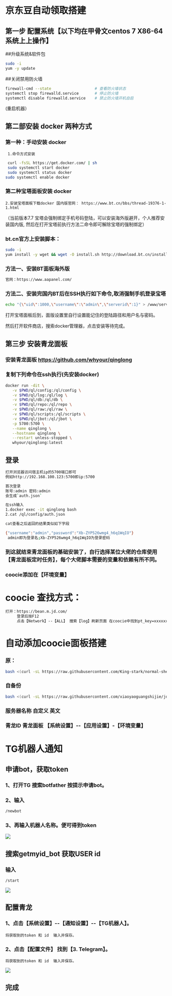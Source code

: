 # 京东豆自动领取搭建
## 第一步 配置系统【以下均在甲骨文centos 7 X86-64系统上上操作】
  
##升级系统&软件包
```bash
sudo -i
yum -y update
```
##关闭禁用防火墙
```bash
firewall-cmd --state                   # 查看防火墙状态
systemctl stop firewalld.service       # 停止防火墙
systemctl disable firewalld.service    # 禁止防火墙开机自启
```
(重启机器）
##   第二部安装  docker 两种方式
     
###     第一种：手动安装   docker
     1.命令方式安装
```bash     
 curl -fsSL https://get.docker.com/ | sh
 sudo systemctl start docker
 sudo systemctl status docker
sudo systemctl enable docker
```
### 第二种宝塔面板安装   docker
    2.安装宝塔面板下载docker 国内版官网： https://www.bt.cn/bbs/thread-19376-1-1.html
（当前版本7.7  宝塔会强制绑定手机号码登陆，可以安装海外版避开，个人推荐安装国内版, 然后在打开宝塔前执行方法二命令即可解除宝塔的强制绑定）
### bt.cn官方上安装脚本：
```bash
sudo -i
yum install -y wget && wget -O install.sh http://download.bt.cn/install/install_6.0.sh && sh install.sh
```
### 方法一、安装BT面板海外版
```bash
官网：https://www.aapanel.com/
```
### 方法二、安装完国内BT后在SSH执行如下命令,取消强制手机登录宝塔
```bash
echo "{\"uid\":1000,\"username\":\"admin\",\"serverid\":1}" > /www/server/panel/data/userInfo.json
```

打开宝塔面板后到，面版设置里自行设置能记住的登陆路径和用户名与密码。

然后打开软件商店，搜索docker管理器，点击安装等待完成。

## 第三步 安装青龙面板
### 安装青龙面板 https://github.com/whyour/qinglong

### 复制下列命令在ssh执行(先安装docker)
```bash
docker run -dit \
   -v $PWD/ql/config:/ql/config \
   -v $PWD/ql/log:/ql/log \
   -v $PWD/ql/db:/ql/db \
   -v $PWD/ql/repo:/ql/repo \
   -v $PWD/ql/raw:/ql/raw \
   -v $PWD/ql/scripts:/ql/scripts \
   -v $PWD/ql/jbot:/ql/jbot \
   -p 5700:5700 \
   --name qinglong \
   --hostname qinglong \
   --restart unless-stopped \
   whyour/qinglong:latest
 ```  
##   登录
```bash
打开浏览器访问宿主机ip的5700端口即可
例如http://192.168.100.123:5700即ip:5700

首次登录
账号:admin 密码:admin
会生成`auth.json`

在ssh输入 
1.docker exec -it qinglong bash
2.cat /ql/config/auth.json

cat查看之后返回的结果类似如下字段

{"username":"admin","password":"Xb-ZYP526wmg4_h6q1WqIO"}
 admin即为登录名;Xb-ZYP526wmg4_h6q1WqIO为登录密码
 ```

### 到这就结束青龙面板的基础安装了，自行选择某位大佬的仓库使用【青龙面板定时任务】，每个大佬脚本需要的变量和依赖有所不同。
###     coocie添加在【环境变量】
# coocie 查找方式：
```bash
打开：https://bean.m.jd.com/  
     登录后按F12
     点击【Network】--【ALL】 搜索【log】刷新页面 在coocie中找到pt_key=xxxxxxxxxxxxxxx;pt_pin=xxxxxxxxx
 ```
     
# 自动添加coocie面板搭建
###  原：
```bash
bash <(curl -sL https://raw.githubusercontent.com/King-stark/normal-shell/main/onekey-install-nvjdc.sh)
```
###  自备份 
```bash 
bash <(curl -sL https://raw.githubusercontent.com/xiaoyaoguangshijie/jd/main/onekey-install-nvjdc.sh?token=AQ6CDOJNEVBYUVKJY5K3WGDBRZ2N6)
```
###  服务器名称 自定义 英文
###  青龙ID   青龙面板 【系统设置】--【应用设置】-【环境变量】
    
# TG机器人通知
## 申请bot，获取token 

### 1、打开TG 搜索botfather 按提示申请bot。
### 2、输入
 ```bash
 /newbot
```
### 3、再输入机器人名称。便可得到token 

<img src="https://raw.githubusercontent.com/xiaoyaoguangshijie/jd/main/img/token.png">

## 搜索getmyid_bot 获取USER id
###  输入 
```bash
/start
```

<img src="img/Untitled.png"> 

## 配置青龙
 
### 1、点击【系统设置】--【通知设置】--【TG机器人】。
    
    将获取到的token 和 id  输入并保存。
    
### 2、点击【配置文件】  找到【3. Telegram】。
    
    将获取到的token 和 id  输入并保存。
    
<img src="https://raw.githubusercontent.com/xiaoyaoguangshijie/jd/main/img/%E9%85%8D%E7%BD%AE.png">

## 完成    
 
 
 
 
